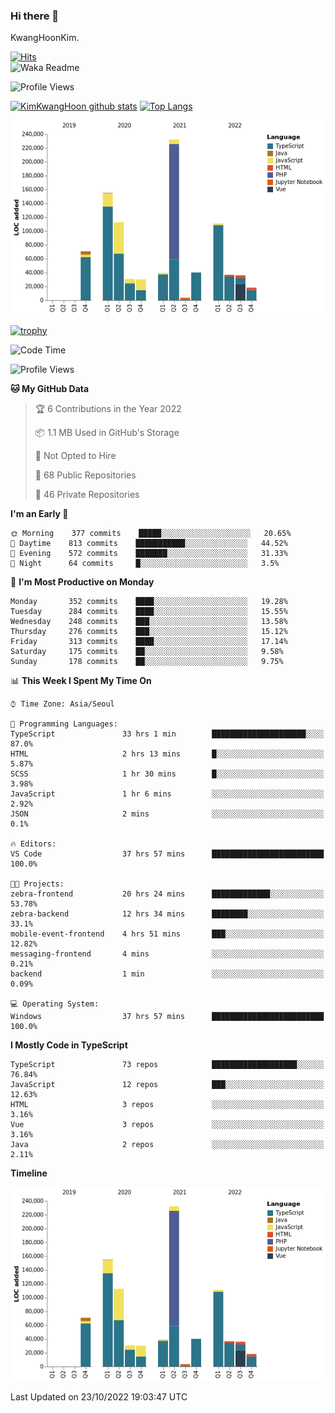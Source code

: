 ### Hi there 👋

KwangHoonKim.

[![Hits](https://hits.seeyoufarm.com/api/count/incr/badge.svg?url=https%3A%2F%2Fgithub.com%2Frhkdgns95)](https://hits.seeyoufarm.com)  
![Waka Readme](https://github.com/rhkdgns95/rhkdgns95/workflows/Waka%20Readme/badge.svg)

![Profile Views](http://img.shields.io/badge/Profile%20Views-0-blue)

[![KimKwangHoon github stats](https://github-readme-stats.vercel.app/api?username=rhkdgns95&show_icons=true)](https://github.com/rhkdgns95/github-readme-stats)   [![Top Langs](https://github-readme-stats.vercel.app/api/top-langs/?username=rhkdgns95&layout=compact)](https://github.com/rhkdgns95/github-readme-stats)   


![Chart not found](https://raw.githubusercontent.com/rhkdgns95/rhkdgns95/master/charts/bar_graph.png) 

[![trophy](https://github-profile-trophy.vercel.app/?username=rhkdgns95)](https://github.com/rhkdgns95/github-profile-trophy)

<!--START_SECTION:waka-->
![Code Time](http://img.shields.io/badge/Code%20Time-3%2C395%20hrs%207%20mins-blue)

![Profile Views](http://img.shields.io/badge/Profile%20Views-0-blue)

**🐱 My GitHub Data** 

> 🏆 6 Contributions in the Year 2022
 > 
> 📦 1.1 MB Used in GitHub's Storage 
 > 
> 🚫 Not Opted to Hire
 > 
> 📜 68 Public Repositories 
 > 
> 🔑 46 Private Repositories  
 > 
**I'm an Early 🐤** 

```text
🌞 Morning    377 commits    █████░░░░░░░░░░░░░░░░░░░░   20.65% 
🌆 Daytime    813 commits    ███████████░░░░░░░░░░░░░░   44.52% 
🌃 Evening    572 commits    ███████░░░░░░░░░░░░░░░░░░   31.33% 
🌙 Night      64 commits     █░░░░░░░░░░░░░░░░░░░░░░░░   3.5%

```
📅 **I'm Most Productive on Monday** 

```text
Monday       352 commits    ████░░░░░░░░░░░░░░░░░░░░░   19.28% 
Tuesday      284 commits    ████░░░░░░░░░░░░░░░░░░░░░   15.55% 
Wednesday    248 commits    ███░░░░░░░░░░░░░░░░░░░░░░   13.58% 
Thursday     276 commits    ███░░░░░░░░░░░░░░░░░░░░░░   15.12% 
Friday       313 commits    ████░░░░░░░░░░░░░░░░░░░░░   17.14% 
Saturday     175 commits    ██░░░░░░░░░░░░░░░░░░░░░░░   9.58% 
Sunday       178 commits    ██░░░░░░░░░░░░░░░░░░░░░░░   9.75%

```


📊 **This Week I Spent My Time On** 

```text
⌚︎ Time Zone: Asia/Seoul

💬 Programming Languages: 
TypeScript               33 hrs 1 min        █████████████████████░░░░   87.0% 
HTML                     2 hrs 13 mins       █░░░░░░░░░░░░░░░░░░░░░░░░   5.87% 
SCSS                     1 hr 30 mins        █░░░░░░░░░░░░░░░░░░░░░░░░   3.98% 
JavaScript               1 hr 6 mins         ░░░░░░░░░░░░░░░░░░░░░░░░░   2.92% 
JSON                     2 mins              ░░░░░░░░░░░░░░░░░░░░░░░░░   0.1%

🔥 Editors: 
VS Code                  37 hrs 57 mins      █████████████████████████   100.0%

🐱‍💻 Projects: 
zebra-frontend           20 hrs 24 mins      █████████████░░░░░░░░░░░░   53.78% 
zebra-backend            12 hrs 34 mins      ████████░░░░░░░░░░░░░░░░░   33.1% 
mobile-event-frontend    4 hrs 51 mins       ███░░░░░░░░░░░░░░░░░░░░░░   12.82% 
messaging-frontend       4 mins              ░░░░░░░░░░░░░░░░░░░░░░░░░   0.21% 
backend                  1 min               ░░░░░░░░░░░░░░░░░░░░░░░░░   0.09%

💻 Operating System: 
Windows                  37 hrs 57 mins      █████████████████████████   100.0%

```

**I Mostly Code in TypeScript** 

```text
TypeScript               73 repos            ███████████████████░░░░░░   76.84% 
JavaScript               12 repos            ███░░░░░░░░░░░░░░░░░░░░░░   12.63% 
HTML                     3 repos             ░░░░░░░░░░░░░░░░░░░░░░░░░   3.16% 
Vue                      3 repos             ░░░░░░░░░░░░░░░░░░░░░░░░░   3.16% 
Java                     2 repos             ░░░░░░░░░░░░░░░░░░░░░░░░░   2.11%

```


**Timeline**

![Chart not found](https://raw.githubusercontent.com/rhkdgns95/rhkdgns95/master/charts/bar_graph.png) 


 Last Updated on 23/10/2022 19:03:47 UTC
<!--END_SECTION:waka-->
